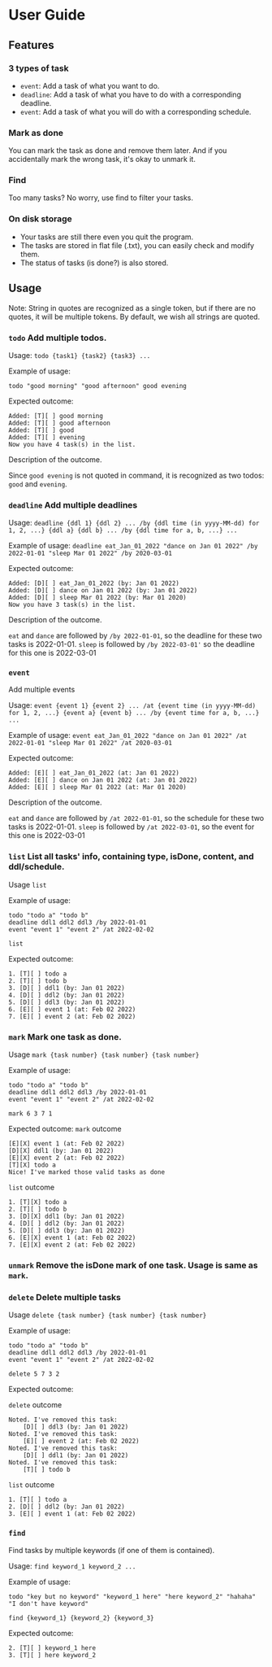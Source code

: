 # User Guide

## Features 

### 3 types of task
- `event`: Add a task of what you want to do.
- `deadline`: Add a task of what you have to do with a corresponding deadline.
- `event`: Add a task of what you will do with a corresponding schedule.

### Mark as done
You can mark the task as done and remove them later. And if you accidentally mark the wrong task, it's okay to unmark it.

### Find
Too many tasks? No worry, use find to filter your tasks.

### On disk storage
- Your tasks are still there even you quit the program.
- The tasks are stored in flat file (.txt), you can easily check and modify them.
- The status of tasks (is done?) is also stored.
 
## Usage
Note: String in quotes are recognized as a single token, but if there are no quotes, it will be multiple tokens. By default, we wish all strings are quoted.

### `todo` Add multiple todos.

Usage:
`todo {task1} {task2} {task3} ...`

Example of usage: 

`todo "good morning" "good afternoon" good evening `

Expected outcome:
```
Added: [T][ ] good morning
Added: [T][ ] good afternoon
Added: [T][ ] good
Added: [T][ ] evening
Now you have 4 task(s) in the list.
```

Description of the outcome.

Since `good evening` is not quoted in command, it is recognized as two todos: `good` and `evening`.

### `deadline` Add multiple deadlines
Usage: `deadline {ddl 1} {ddl 2} ... /by {ddl time (in yyyy-MM-dd) for 1, 2, ...} {ddl a} {ddl b} ... /by {ddl time for a, b, ...} ...`

Example of usage:
`deadline eat_Jan_01_2022 "dance on Jan 01 2022" /by 2022-01-01 "sleep Mar 01 2022" /by 2020-03-01`

Expected outcome:
```
Added: [D][ ] eat_Jan_01_2022 (by: Jan 01 2022)
Added: [D][ ] dance on Jan 01 2022 (by: Jan 01 2022)
Added: [D][ ] sleep Mar 01 2022 (by: Mar 01 2020)
Now you have 3 task(s) in the list.
```

Description of the outcome.

`eat` and `dance` are followed by `/by 2022-01-01`, so the deadline for these two tasks is 2022-01-01.
`sleep` is followed by `/by 2022-03-01'` so the deadline for this one is 2022-03-01

### `event`
Add multiple events

Usage: `event {event 1} {event 2} ... /at {event time (in yyyy-MM-dd) for 1, 2, ...} {event a} {event b} ... /by {event time for a, b, ...} ...`

Example of usage:
`event eat_Jan_01_2022 "dance on Jan 01 2022" /at 2022-01-01 "sleep Mar 01 2022" /at 2020-03-01`

Expected outcome:
```
Added: [E][ ] eat_Jan_01_2022 (at: Jan 01 2022)
Added: [E][ ] dance on Jan 01 2022 (at: Jan 01 2022)
Added: [E][ ] sleep Mar 01 2022 (at: Mar 01 2020)
```

Description of the outcome.

`eat` and `dance` are followed by `/at 2022-01-01`, so the schedule for these two tasks is 2022-01-01.
`sleep` is followed by `/at 2022-03-01`, so the event for this one is 2022-03-01

### `list` List all tasks' info, containing type, isDone, content, and ddl/schedule.

Usage `list`

Example of usage:

```
todo "todo a" "todo b"
deadline ddl1 ddl2 ddl3 /by 2022-01-01
event "event 1" "event 2" /at 2022-02-02
```
```
list
```

Expected outcome:
```
1. [T][ ] todo a
2. [T][ ] todo b
3. [D][ ] ddl1 (by: Jan 01 2022)
4. [D][ ] ddl2 (by: Jan 01 2022)
5. [D][ ] ddl3 (by: Jan 01 2022)
6. [E][ ] event 1 (at: Feb 02 2022)
7. [E][ ] event 2 (at: Feb 02 2022)
```

### `mark` Mark one task as done.

Usage `mark {task number} {task number} {task number}`

Example of usage:
```
todo "todo a" "todo b"
deadline ddl1 ddl2 ddl3 /by 2022-01-01
event "event 1" "event 2" /at 2022-02-02
```
`mark 6 3 7 1`

Expected outcome:
`mark` outcome
```
[E][X] event 1 (at: Feb 02 2022)
[D][X] ddl1 (by: Jan 01 2022)
[E][X] event 2 (at: Feb 02 2022)
[T][X] todo a
Nice! I've marked those valid tasks as done
```

`list` outcome
```=
1. [T][X] todo a
2. [T][ ] todo b
3. [D][X] ddl1 (by: Jan 01 2022)
4. [D][ ] ddl2 (by: Jan 01 2022)
5. [D][ ] ddl3 (by: Jan 01 2022)
6. [E][X] event 1 (at: Feb 02 2022)
7. [E][X] event 2 (at: Feb 02 2022)
```


### `unmark` Remove the isDone mark of one task. Usage is same as `mark`.

### `delete` Delete multiple tasks

Usage `delete {task number} {task number} {task number}`

Example of usage:
```
todo "todo a" "todo b"
deadline ddl1 ddl2 ddl3 /by 2022-01-01
event "event 1" "event 2" /at 2022-02-02
```
`delete 5 7 3 2`

Expected outcome:

`delete` outcome
```
Noted. I've removed this task:
	[D][ ] ddl3 (by: Jan 01 2022)
Noted. I've removed this task:
	[E][ ] event 2 (at: Feb 02 2022)
Noted. I've removed this task:
	[D][ ] ddl1 (by: Jan 01 2022)
Noted. I've removed this task:
	[T][ ] todo b
```

`list` outcome
```
1. [T][ ] todo a
2. [D][ ] ddl2 (by: Jan 01 2022)
3. [E][ ] event 1 (at: Feb 02 2022)
```

### `find`
Find tasks by multiple keywords (if one of them is contained).

Usage: `find keyword_1 keyword_2 ...`

Example of usage:

`todo "key but no keyword" "keyword_1 here" "here keyword_2" "hahaha" "I don't have keyword"`

`find {keyword_1} {keyword_2} {keyword_3}`

Expected outcome:
```
2. [T][ ] keyword_1 here
3. [T][ ] here keyword_2
```